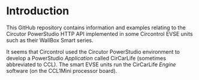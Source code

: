 # Introduction

This GitHub repository contains information and examples relating to the 
Circutor PowerStudio HTTP API implemented in some Circontrol EVSE units
such as their WallBox Smart series.

It seems that Circontrol used the Circutor PowerStudio environment to develop
a PowerStudio *Application* called CirCarLife (sometimes abbreviated to CCL).
The smart EVSE units run the CirCarLife *Engine* software (on the CCL1Mini 
processor board).

